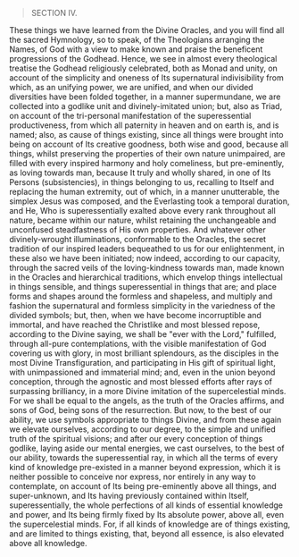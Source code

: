> SECTION IV.

These things we have learned from the Divine Oracles, and you will find all the sacred Hymnology, so to speak, of the Theologians arranging the Names, of God with a view to make known and praise the beneficent   progressions of the Godhead.
Hence, we see in almost every theological   treatise the Godhead religiously celebrated, both as Monad and unity, on account of the simplicity and oneness of Its supernatural indivisibility from which, as an unifying power, we are unified, and when our divided diversities have been folded together, in a manner supermundane, we are collected into a godlike unit and divinely-imitated union; but, also as Triad, on account of the tri-personal manifestation of the superessential productiveness, from which all paternity in heaven and on earth is, and is named; also, as cause of things existing, since all things were brought into being on account of Its creative goodness, both wise and good, because all  things, whilst preserving the properties of their own nature unimpaired, are filled with every inspired harmony and holy comeliness, but pre-eminently, as loving towards man, because It truly and wholly shared, in one of Its Persons (subsistencies), in things belonging to us, recalling to Itself and replacing the human extremity, out of which, in a manner unutterable, the simplex Jesus was composed, and the   Everlasting took a temporal duration, and He, Who is superessentially exalted above every rank throughout all nature, became within our nature, whilst retaining the unchangeable and unconfused steadfastness of His own properties.
And whatever other divinely-wrought   illuminations, conformable to the Oracles, the secret tradition of our inspired leaders bequeathed to us for our enlightenment, in these also we have been initiated; now indeed, according to our capacity, through the sacred veils of the loving-kindness towards man, made known in the   Oracles and hierarchical traditions, which envelop things intellectual in things sensible, and things superessential in things that are; and place forms and shapes around the formless and shapeless, and multiply and fashion the supernatural and formless simplicity in the variedness of the divided symbols; but, then, when we have become incorruptible and immortal, and have reached the Christlike and most blessed repose, according to the Divine saying, we shall be "ever with the Lord," fulfilled, through all-pure contemplations, with the visible manifestation of God covering us with glory, in most brilliant splendours, as the disciples in the most Divine Transfiguration, and   participating in His gift of spiritual light, with unimpassioned and immaterial mind; and, even in the union beyond conception, through the agnostic and most blessed efforts after rays of surpassing brilliancy, in a more Divine imitation of the supercelestial minds.
 For we shall be equal to the angels, as the truth of the Oracles affirms, and sons of God, being sons of the resurrection.
But now, to the best of our ability, we use symbols appropriate to things Divine, and from these again we elevate ourselves, according to our degree, to the simple and unified truth of the spiritual visions; and after our every conception of things godlike, laying aside our mental energies, we cast ourselves, to the best of our ability, towards the superessential ray, in which all the terms of every kind of knowledge pre-existed in a manner beyond expression, which it is neither possible to conceive nor express, nor   entirely in any way to contemplate, on account of Its being pre-eminently above all things, and super-unknown, and Its having previously contained within Itself, superessentially, the whole perfections of all kinds of essential knowledge and power, and Its being firmly fixed by Its absolute power, above all, even the supercelestial minds.
For, if all kinds of knowledge are of things   existing, and are limited to things existing, that, beyond all essence, is also elevated above all knowledge.
